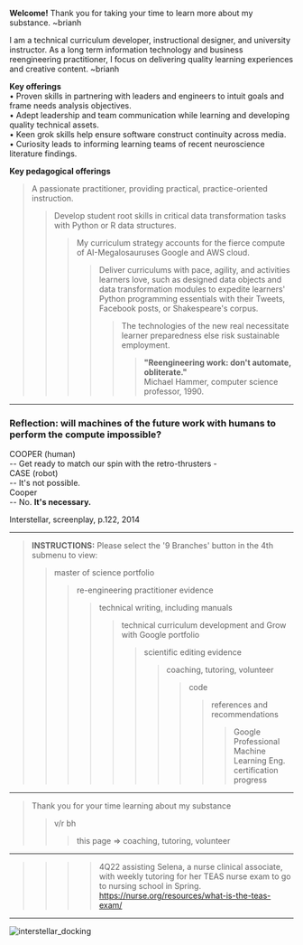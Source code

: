 **Welcome!** Thank you for taking your time to learn more about my substance. ~brianh

I am a technical curriculum developer, instructional designer, and university instructor. As a long term information technology and business reengineering practitioner, I focus on delivering quality learning experiences and creative content. ~brianh

**Key offerings**  
• Proven skills in partnering with leaders and engineers to intuit goals and frame needs analysis objectives.  
• Adept leadership and team communication while learning and developing quality technical assets.  
• Keen grok skills help ensure software construct continuity across media.  
• Curiosity leads to informing learning teams of recent neuroscience literature findings.   

**Key pedagogical offerings**
>  A passionate practitioner, providing practical, practice-oriented instruction. 
>> Develop student root skills in critical data transformation tasks with Python or R data structures.  
>>> My curriculum strategy accounts for the fierce compute of AI-Megalosauruses Google and AWS cloud.  
>>>> Deliver curriculums with pace, agility, and activities learners love, such as designed data objects and data transformation modules to expedite learners' Python programming essentials with their Tweets, Facebook posts, or Shakespeare's corpus.  
>>>>  
>>>>> The technologies of the new real necessitate learner preparedness else risk sustainable employment.  
>>>>>> **"Reengineering work: don't automate, obliterate."**  
>>>>>> Michael Hammer, computer science professor, 1990.  

---------

### Reflection: will machines of the future work with humans to perform the compute impossible?
COOPER (human)  
-- Get ready to match our spin with the retro-thrusters -  
CASE (robot)    
-- It's not possible.  
Cooper  
-- No. **It's necessary.**  

Interstellar, screenplay, p.122, 2014  

---------
> **INSTRUCTIONS:** Please select the '9 Branches' button in the 4th submenu to view:  
>> master of science portfolio  
>>> re-engineering practitioner evidence  
>>>> technical writing, including manuals  
>>>>> technical curriculum development and Grow with Google portfolio  
>>>>>> scientific editing evidence  
>>>>>>> coaching, tutoring, volunteer        
>>>>>>>> code  
>>>>>>>>> references and recommendations 
>>>>>>>>>> Google Professional Machine Learning Eng. certification progress  
--------------

> Thank you for your time learning about my substance  
>> v/r bh   
>>> this page => coaching, tutoring, volunteer
---------
>>>> 4Q22 assisting Selena, a nurse clinical associate, with weekly tutoring for her TEAS nurse exam to go to nursing school in Spring.  
>>>> https://nurse.org/resources/what-is-the-teas-exam/  
-------------

![interstellar_docking](https://user-images.githubusercontent.com/59778456/200317941-8f81370f-bc52-465b-884f-547688374899.JPG)
